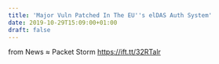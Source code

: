 ```yaml
---
title: 'Major Vuln Patched In The EU''s elDAS Auth System'
date: 2019-10-29T15:09:00+01:00
draft: false
---
```


  
  
from News ≈ Packet Storm https://ift.tt/32RTalr
